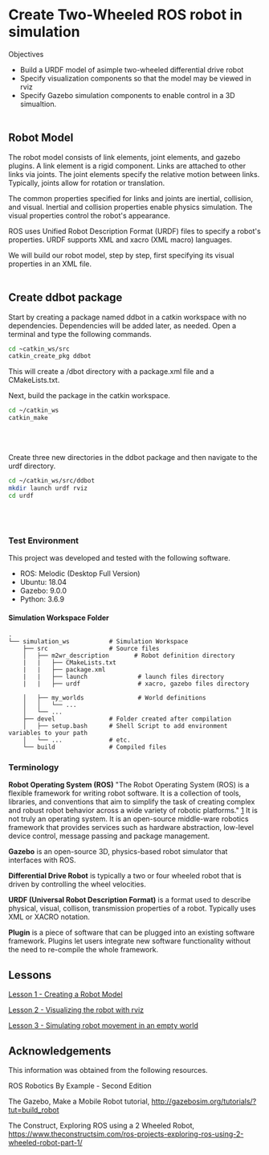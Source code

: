 # Create Two-Wheeled ROS robot in simulation

Objectives

- Build a URDF model of asimple two-wheeled differential drive robot
- Specify visualization components so that the model may be viewed in rviz
- Specify Gazebo simulation components to enable control in a 3D simualtion.
</br></br>

## Robot Model

The robot model consists of link elements, joint elements, and gazebo plugins. A link element is a rigid component. Links are attached to other links via joints. The joint elements specify the relative motion between links. Typically, joints allow for rotation or translation.

The common properties specified for links and joints are inertial, collision, and visual. Inertial and collision properties enable physics simulation. The visual properties control the robot's appearance.

ROS uses Unified Robot Description Format (URDF) files to specify a robot's properties. URDF supports XML and xacro (XML macro) languages.

We will build our robot model, step by step, first specifying its visual properties in an XML file. </br></br>

## Create ddbot package

Start by creating a package named ddbot in a catkin workspace with no dependencies. Dependencies will be added later, as needed. Open a terminal and type the following commands.

```bash
cd ~catkin_ws/src
catkin_create_pkg ddbot
```

This will create a /dbot directory with a package.xml file and a CMakeLists.txt.

Next, build the package in the catkin workspace.

```bash
cd ~/catkin_ws
catkin_make
```

</br></br>

Create three new directories in the ddbot package and then navigate to the urdf directory.

```bash
cd ~/catkin_ws/src/ddbot
mkdir launch urdf rviz
cd urdf
```

</br></br>


### Test Environment

This project was developed and tested with the following software.

- ROS: Melodic (Desktop Full Version)
- Ubuntu: 18.04
- Gazebo: 9.0.0
- Python: 3.6.9


#### Simulation Workspace Folder
    .
    └── simulation_ws           # Simulation Workspace
        ├── src                 # Source files 
        │   ├── m2wr_description       # Robot definition directory
        |   |   ├── CMakeLists.txt
        |   |   ├── package.xml
        |   |   ├── launch              # launch files directory
        |   |   ├── urdf                # xacro, gazebo files directory

        │   ├── my_worlds               # World definitions
        │   │   └── ...
        │   └── ...
        ├── devel               # Folder created after compilation
        │   ├── setup.bash      # Shell Script to add environment variables to your path
        │   └── ...             # etc.
        └── build               # Compiled files
    

### Terminology

**Robot Operating System (ROS)** "The Robot Operating System (ROS) is a flexible framework for writing robot software. It is a collection of tools, libraries, and conventions that aim to simplify the task of creating complex and robust robot behavior across a wide variety of robotic platforms." [1](https://www.ros.org/about-ros/) It is not truly an operating system. It is an open-source middle-ware robotics framework that provides services such as hardware abstraction, low-level device control, message passing and package management.

**Gazebo** is an open-source 3D, physics-based robot simulator that interfaces with ROS.

**Differential Drive Robot** is typically a two or four wheeled robot that is driven by controlling the wheel velocities.

**URDF (Universal Robot Description Format)** is a format used to describe physical, visual, collison, transmission properties of a robot. Typically uses XML or XACRO notation.

**Plugin** is a piece of software that can be plugged into an existing software framework. Plugins let users integrate new software functionality without the need to re-compile the whole framework.



## Lessons

[Lesson 1 - Creating a Robot Model](./lesson1/lesson1.md)

[Lesson 2 - Visualizing the robot with rviz](./lesson2/lesson2.md)

[Lesson 3 - Simulating robot movement in an empty world](./lesson3/lesson3.md)


## Acknowledgements

This information was obtained from the following resources.

ROS Robotics By Example - Second Edition

The Gazebo, Make a Mobile Robot tutorial, http://gazebosim.org/tutorials/?tut=build_robot


The Construct, Exploring ROS using a 2 Wheeled Robot, https://www.theconstructsim.com/ros-projects-exploring-ros-using-2-wheeled-robot-part-1/